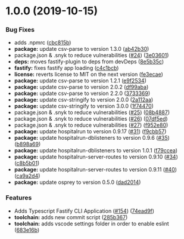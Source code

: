 # 1.0.0 (2019-10-15)


### Bug Fixes

* adds .npmrc ([cbc815b](https://github.com/HospitalRun/hospitalrun-server/commit/cbc815be9aa0c879075f02eb70724ef5943eb346))
* **package:** update csv-parse to version 1.3.0 ([ab42b30](https://github.com/HospitalRun/hospitalrun-server/commit/ab42b30369d5c659b5c765ad61b661492f243bae))
* package.json & .snyk to reduce vulnerabilities ([#24](https://github.com/HospitalRun/hospitalrun-server/issues/24)) ([3e03601](https://github.com/HospitalRun/hospitalrun-server/commit/3e0360164e678ecdcee6e7cc189922eb59cae3d7))
* **deps:** moves fastify-plugin to deps from devDeps ([8e5b35c](https://github.com/HospitalRun/hospitalrun-server/commit/8e5b35c84d4d13378d5631b2810830f17298e25f))
* **fastify:** fixes fastify app loading ([c4c1bcb](https://github.com/HospitalRun/hospitalrun-server/commit/c4c1bcb9ce288f0a366b2548d159a9c04601dae0))
* **license:** reverts license to MIT on the next version ([fe3ecae](https://github.com/HospitalRun/hospitalrun-server/commit/fe3ecae61a657adc61417bf7a62c712a261829ff))
* **package:** update csv-parse to version 1.2.1 ([e9f2534](https://github.com/HospitalRun/hospitalrun-server/commit/e9f25348688f0b9bd5a95028e12bc986c425e9a3))
* **package:** update csv-parse to version 2.0.2 ([df99aba](https://github.com/HospitalRun/hospitalrun-server/commit/df99abaa907620d111a619e86994685726f49329))
* **package:** update csv-parse to version 2.2.0 ([3733369](https://github.com/HospitalRun/hospitalrun-server/commit/37333691d7916b03bc4c0c6ae11c431c74e06910))
* **package:** update csv-stringify to version 2.0.0 ([2a112aa](https://github.com/HospitalRun/hospitalrun-server/commit/2a112aae491aa57871da0c446f84e49e5402b502))
* **package:** update csv-stringify to version 3.0.0 ([1f74470](https://github.com/HospitalRun/hospitalrun-server/commit/1f74470c40cb31dbe9d887ffc4cefb13c2f0bc41))
* package.json & .snyk to reduce vulnerabilities ([#25](https://github.com/HospitalRun/hospitalrun-server/issues/25)) ([08b4887](https://github.com/HospitalRun/hospitalrun-server/commit/08b4887fc6a7c573a3194a41bbe876f9a68b8eb5))
* package.json & .snyk to reduce vulnerabilities ([#26](https://github.com/HospitalRun/hospitalrun-server/issues/26)) ([07df5ed](https://github.com/HospitalRun/hospitalrun-server/commit/07df5edfd4f24652c970d21e55e778bc47b8eb5b))
* package.json & .snyk to reduce vulnerabilities ([#27](https://github.com/HospitalRun/hospitalrun-server/issues/27)) ([f952e80](https://github.com/HospitalRun/hospitalrun-server/commit/f952e8011f162310577da9a01fcfbd10e473a20e))
* **package:** update hospitalrun to version 0.9.17 ([#31](https://github.com/HospitalRun/hospitalrun-server/issues/31)) ([f9cbb57](https://github.com/HospitalRun/hospitalrun-server/commit/f9cbb57359b078146276c0afd66426cea113b5e9))
* **package:** update hospitalrun-dblisteners to version 0.9.6 ([#35](https://github.com/HospitalRun/hospitalrun-server/issues/35)) ([b898a69](https://github.com/HospitalRun/hospitalrun-server/commit/b898a690f80e7e434e609d48f9716a7c9a845784))
* **package:** update hospitalrun-dblisteners to version 1.0.1 ([f79ccea](https://github.com/HospitalRun/hospitalrun-server/commit/f79cceae7b510ef09220a27ab6cad7b2383d8390))
* **package:** update hospitalrun-server-routes to version 0.9.10 ([#34](https://github.com/HospitalRun/hospitalrun-server/issues/34)) ([c8b5b01](https://github.com/HospitalRun/hospitalrun-server/commit/c8b5b01c8589d393555c8f2242c3f853b92301a7))
* **package:** update hospitalrun-server-routes to version 0.9.11 ([#40](https://github.com/HospitalRun/hospitalrun-server/issues/40)) ([ca9a2d4](https://github.com/HospitalRun/hospitalrun-server/commit/ca9a2d45d12bcc3a2d274577a4006fa68642a541))
* **package:** update osprey to version 0.5.0 ([dad2014](https://github.com/HospitalRun/hospitalrun-server/commit/dad20142aea10c754a892b56447dfa5f8be8ee10))


### Features

* Adds Typescript Fastify CLI Application ([#154](https://github.com/HospitalRun/hospitalrun-server/issues/154)) ([74ead9f](https://github.com/HospitalRun/hospitalrun-server/commit/74ead9f76c7011ab3a894838e04e9a7735250866))
* **toolchain:** adds new commit script ([285b367](https://github.com/HospitalRun/hospitalrun-server/commit/285b3670461ed9f7667389b288eac91025c19463))
* **toolchain:** adds vscode settings folder in order to enable eslint ([683e16b](https://github.com/HospitalRun/hospitalrun-server/commit/683e16b563a055e3a896aba4f58629d9d1c2fa44))
